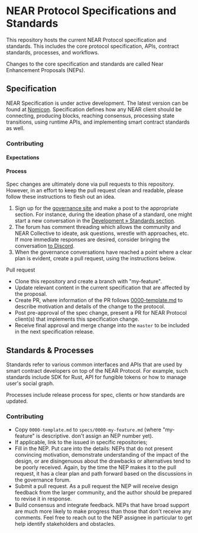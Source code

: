 # NEAR Protocol Specifications and Standards

This repository hosts the current NEAR Protocol specification and standards.
This includes the core protocol specification, APIs, contract standards, processes, and workflows.

Changes to the core specification and standards are called Near Enhancement Proposals (NEPs).

## Specification

NEAR Specification is under active development. The latest version can be found at [Nomicon](https://nomicon.io).
Specification defines how any NEAR client should be connecting, producing blocks, reaching consensus, processing state transitions, using runtime APIs, and implementing smart contract standards as well.

### Contributing

#### Expectations

#### Process

Spec changes are ultimately done via pull requests to this repository. However, in an effort to keep the pull request clean and readable, please follow these instructions to flesh out an idea.

1. Sign up for the [governance site](https://gov.near.org/) and make a post to the appropriate section. For instance, during the ideation phase of a standard, one might start a new conversation in the [Development » Standards section](https://gov.near.org/c/dev/standards/29).
2. The forum has comment threading which allows the community and NEAR Collective to ideate, ask questions, wrestle with approaches, etc. If more immediate responses are desired, consider bringing the conversation [to Discord](https://near.chat).
3. When the governance conversations have reached a point where a clear plan is evident, create a pull request, using the instructions below.

Pull request
* Clone this repository and create a branch with "my-feature".
* Update relevant content in the current specification that are affected by the proposal.
* Create PR, where information of the PR follows [0000-template.md](0000-template.md) to describe motivation and details of the change to the protocol.
* Post pre-approval of the spec change, present a PR for NEAR Protocol client(s) that implements this specification change.
* Receive final approval and merge change into the `master` to be included in the next specification release.

## Standards & Processes

Standards refer to various common interfaces and APIs that are used by smart contract developers on top of the NEAR Protocol.
For example, such standards include SDK for Rust, API for fungible tokens or how to manage user's social graph.

Processes include release process for spec, clients or how standards are updated.

### Contributing

* Copy `0000-template.md` to `specs/0000-my-feature.md` (where "my-feature" is descriptive. don't assign an NEP number yet).
* If applicable, link to the issued in specific repositories;
* Fill in the NEP. Put care into the details: NEPs that do not present convincing motivation, demonstrate understanding of the impact of the design, or are disingenuous about the drawbacks or alternatives tend to be poorly received. Again, by the time the NEP makes it to the pull request, it has a clear plan and path forward based on the discussions in the governance forum.
* Submit a pull request. As a pull request the NEP will receive design feedback from the larger community, and the author should be prepared to revise it in response.
* Build consensus and integrate feedback. NEPs that have broad support are much more likely to make progress than those that don't receive any comments. Feel free to reach out to the NEP assignee in particular to get help identify stakeholders and obstacles.
